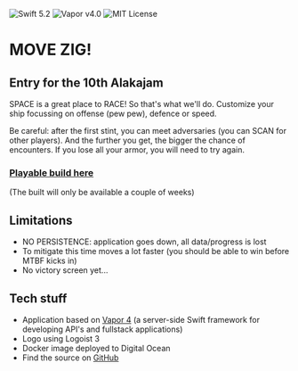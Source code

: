 ![Swift 5.2](http://img.shields.io/badge/swift-5.2-orange.svg) 
![Vapor v4.0](https://img.shields.io/badge/vapor-4.0-blue) 
![MIT License](http://img.shields.io/badge/license-MIT-brightgreen.svg)

# MOVE ZIG!
## Entry for the 10th Alakajam
SPACE is a great place to RACE! So that's what we'll do. Customize your ship focussing on offense (pew pew), defence or speed.

Be careful: after the first stint, you can meet adversaries (you can SCAN for other players). And the further you get, the bigger the chance of encounters. If you lose all your armor, you will need to try again.

### [Playable build here](https://movezig-tvzsv.ondigitalocean.app)
(The built will only be available a couple of weeks)

## Limitations
* NO PERSISTENCE: application goes down, all data/progress is lost
* To mitigate this time moves a lot faster (you should be able to win before MTBF kicks in)
* No victory screen yet...

## Tech stuff
* Application based on [Vapor 4](https://vapor.codes) (a server-side Swift framework for developing API's and fullstack applications)
* Logo using Logoist 3
* Docker image deployed to Digital Ocean
* Find the source on [GitHub](https://github.com/maartene/Alakajam10)